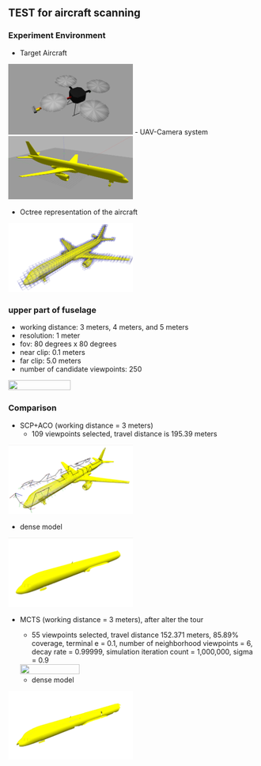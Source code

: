 ## TEST for aircraft scanning

### Experiment Environment
- Target Aircraft
<img src="https://github.com/suneric/aircraft_scanning/blob/master/aircraft_scanning_plan/scripts/results/uav.tif" width=50% height=50%>
- UAV-Camera system
<img src="https://github.com/suneric/aircraft_scanning/blob/master/aircraft_scanning_plan/scripts/results/airline757.tif" width=50% height=50%>

- Octree representation of the aircraft
<img src="https://github.com/suneric/aircraft_scanning/blob/master/aircraft_scanning_plan/scripts/results/octree_representation.tif" width=50% height=50%>

### upper part of fuselage
- working distance: 3 meters, 4 meters, and 5 meters
- resolution: 1 meter
- fov: 80 degrees x 80 degrees
- near clip: 0.1 meters
- far clip: 5.0 meters
- number of candidate viewpoints: 250
<img src="https://github.com/suneric/aircraft_scanning/blob/master/aircraft_scanning_plan/scripts/results/candidate_vps.tif" width=50% height=50%>


### Comparison

- SCP+ACO (working distance = 3 meters)
  - 109 viewpoints selected, travel distance is 195.39 meters
<img src="https://github.com/suneric/aircraft_scanning/blob/master/aircraft_scanning_plan/scripts/results/acobest_f3.tif" width=50% height=50%>

  - dense model
<img src="https://github.com/suneric/aircraft_scanning/blob/master/aircraft_scanning_plan/scripts/results/densemodel_aco.tif" width=50% height=50%>  

- MCTS (working distance = 3 meters), after alter the tour
  - 55 viewpoints selected, travel distance 152.371 meters, 85.89% coverage, terminal e = 0.1, number of neighborhood viewpoints = 6, decay rate = 0.99999, simulation iteration count = 1,000,000, sigma = 0.9
  <img src="https://github.com/suneric/aircraft_scanning/blob/master/aircraft_scanning_plan/scripts/aircraft/mctsbest_f3.tif" width=50% height=50%>

  - dense model
 <img src="https://github.com/suneric/aircraft_scanning/blob/master/aircraft_scanning_plan/scripts/results/densemodel_mcts.tif" width=50% height=50%>  
